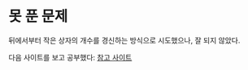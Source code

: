 # 못 푼 문제

뒤에서부터 작은 상자의 개수를 경신하는 방식으로 시도했으나, 잘 되지 않았다.

다음 사이트를 보고 공부했다: [참고 사이트](https://pacific-ocean.tistory.com/212)